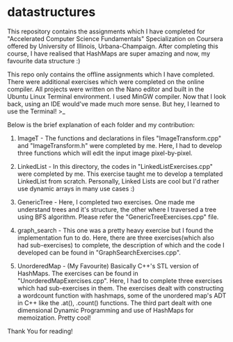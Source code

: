 # datastructures
This repository contains the assignments which I have completed for "Accelerated Computer Science Fundamentals" Specialization on Coursera offered by University of Illinois, Urbana-Champaign. After completing this course, I have realised that HashMaps are super amazing and now, my favourite data structure :)

This repo only contains the offline assignments which I have completed. There were additional exercises which were completed on the online compiler. All projects were written on the Nano editor and built in the Ubuntu Linux Terminal environment. I used MinGW compiler. Now that I look back, using an IDE would've made much more sense. But hey, I learned to use the Terminal! >_

Below is the brief explanation of each folder and my contribution:

1. ImageT - The functions and declarations in files "ImageTransform.cpp" and "ImageTransform.h" were completed by me. Here, I had to develop three functions which will edit the input image pixel-by-pixel. 

2. LinkedList - In this directory, the codes in "LinkedListExercises.cpp" were completed by me. This exercise taught me to develop a templated LinkedList from scratch. Personally, Linked Lists are cool but I'd rather use dynamic arrays in many use cases :)

3. GenericTree - Here, I completed two exercises. One made me understand trees and it's structure, the other where I traversed a tree using BFS algorithm. Please refer the "GenericTreeExercises.cpp" file.

4. graph_search - This one was a pretty heavy exercise but I found the implementation fun to do. Here, there are three exercises(which also had sub-exercises) to complete, the description of which and the code I developed can be found in "GraphSearchExercises.cpp".

5. UnorderedMap - (My Favourite) Basically C++'s STL version of HashMaps. The exercises can be found in "UnorderedMapExercises.cpp". Here, I had to complete three exercises which had sub-exercises in them. The exercises dealt with constructing a wordcount function with hashmaps, some of the unordered map's ADT in C++ like the .at(), .count() functions. The third part dealt with one dimensional Dynamic Programming and use of HashMaps for memoization. Pretty cool!

Thank You for reading!
